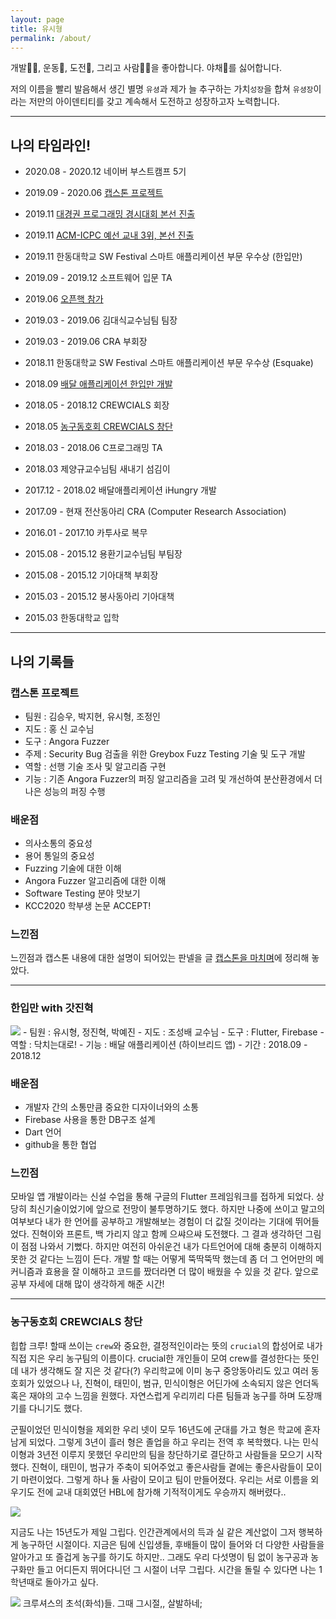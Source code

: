 ```yaml
---
layout: page
title: 유시형
permalink: /about/
---
```


개발👨‍💻, 운동🏀, 도전💪, 그리고 사람🙆‍♂️을 좋아합니다. 야채🥦를 싫어합니다.  

저의 이름을 빨리 발음해서 생긴 별명 ```유셩```과 제가 늘 추구하는 가치```성장```을 합쳐 ```유셩장```이라는 저만의 아이덴티티를 갖고 계속해서 도전하고 성장하고자 노력합니다.  
- - -  

## 나의 타임라인!  
* 2020.08 - 2020.12 네이버 부스트캠프 5기  

* 2019.09 - 2020.06 <a href='#capstone'>캡스톤 프로젝트</a>  

* 2019.11 [대경권 프로그래밍 경시대회 본선 진출](https://sihyungyou.github.io/%EB%8C%80%EA%B2%BD%EA%B6%8C%EB%B3%B8%EC%84%A0/)  

* 2019.11 [ACM-ICPC 예선 교내 3위, 본선 진출](https://sihyungyou.github.io/acmicpc2019/)  

* 2019.11 한동대학교 SW Festival 스마트 애플리케이션 부문 우수상 (한입만)  

* 2019.09 - 2019.12 소프트웨어 입문 TA  

* 2019.06 [오픈핵 참가](https://sihyungyou.github.io/openhack-2019/)  

* 2019.03 - 2019.06 김대식교수님팀 팀장  

* 2019.03 - 2019.06 CRA 부회장  

* 2018.11 한동대학교 SW Festival 스마트 애플리케이션 부문 우수상 (Esquake)  

* 2018.09 <a href='#onebite'>배달 애플리케이션 한입만 개발</a>  

* 2018.05 - 2018.12 CREWCIALS 회장  

* 2018.05 <a href='#crewcials'>농구동호회 CREWCIALS 창단</a>  

* 2018.03 - 2018.06 C프로그래밍 TA  

* 2018.03 제양규교수님팀 새내기 섬김이  

* 2017.12 - 2018.02 배달애플리케이션 iHungry 개발  

* 2017.09 - 현재 전산동아리 CRA (Computer Research Association)  

* 2016.01 - 2017.10 카투사로 복무  

* 2015.08 - 2015.12 용환기교수님팀 부팀장  

* 2015.08 - 2015.12 기아대책 부회장  

* 2015.03 - 2015.12 봉사동아리 기아대책  

* 2015.03 한동대학교 입학  

- - -  

## 나의 기록들  

<h3 id='capstone'> 캡스톤 프로젝트</h3>  

- 팀원 : 김승우, 박지현, 유시형, 조정인  
- 지도 : 홍 신 교수님  
- 도구 : Angora Fuzzer  
- 주제 : Security Bug 검출을 위한 Greybox Fuzz Testing 기술 및 도구 개발  
- 역할 : 선행 기술 조사 및 알고리즘 구현  
- 기능 : 기존 Angora Fuzzer의 퍼징 알고리즘을 고려 및 개선하여 분산환경에서 더 나은 성능의 퍼징 수행  

### 배운점  
- 의사소통의 중요성  
- 용어 통일의 중요성  
- Fuzzing 기술에 대한 이해  
- Angora Fuzzer 알고리즘에 대한 이해  
- Software Testing 분야 맛보기  
- KCC2020 학부생 논문 ACCEPT!  

### 느낀점  
느낀점과 캡스톤 내용에 대한 설명이 되어있는 판넬을 글 [캡스톤을 마치며](https://sihyungyou.github.io/capstone-done/)에 정리해 놓았다.  

- - -  

<h3 id='onebite'> 한입만 with 갓진혁</h3>  

<img src="https://user-images.githubusercontent.com/35067611/87327376-f5d9fd80-c56e-11ea-95b0-f87a51209b63.jpg">
- 팀원 : 유시형, 정진혁, 박예진  
- 지도 : 조성배 교수님  
- 도구 : Flutter, Firebase  
- 역할 : 닥치는대로!  
- 기능 : 배달 애플리케이션 (하이브리드 앱)  
- 기간 : 2018.09 - 2018.12  

### 배운점  
- 개발자 간의 소통만큼 중요한 디자이너와의 소통  
- Firebase 사용을 통한 DB구조 설계  
- Dart 언어  
- github을 통한 협업  

### 느낀점  
모바일 앱 개발이라는 신설 수업을 통해 구글의 Flutter 프레임워크를 접하게 되었다. 상당히 최신기술이었기에 앞으로 전망이 불투명하기도 했다. 하지만 나중에 쓰이고 말고의 여부보다 내가 한 언어를 공부하고 개발해보는 경험이 더 값질 것이라는 기대에 뛰어들었다. 진혁이와 프론트, 백 가리지 않고 함께 으쌰으쌰 도전했다. 그 결과 생각하던 그림이 점점 나와서 기뻤다. 하지만 여전히 아쉬운건 내가 다트언어에 대해 충분히 이해하지 못한 것 같다는 느낌이 든다. 개발 할 때는 어떻게 뚝딱뚝딱 했는데 좀 더 그 언어만의 메커니즘과 효용을 잘 이해하고 코드를 짰더라면 더 많이 배웠을 수 있을 것 같다. 앞으로 공부 자세에 대해 많이 생각하게 해준 시간!  

- - -  

<h3 id='crewcials'> 농구동호회 CREWCIALS 창단</h3>  

힙합 크루! 할때 쓰이는 ```crew```와 중요한, 결정적인이라는 뜻의 ```crucial```의 합성어로 내가 직접 지은 우리 농구팀의 이름이다. crucial한 개인들이 모여 crew를 결성한다는 뜻인데 내가 생각해도 잘 지은 것 같다(?) 우리학교에 이미 농구 중앙동아리도 있고 여러 동호회가 있었으나 나, 진혁이, 태민이, 범규, 민식이형은 어딘가에 소속되지 않은 언더독 혹은 재야의 고수 느낌을 원했다. 자연스럽게 우리끼리 다른 팀들과 농구를 하며 도장깨기를 다니기도 했다.  

군필이었던 민식이형을 제외한 우리 넷이 모두 16년도에 군대를 가고 형은 학교에 혼자 남게 되었다. 그렇게 3년이 흘러 형은 졸업을 하고 우리는 전역 후 복학했다. 나는 민식이형과 3년전 이루지 못했던 우리만의 팀을 창단하기로 결단하고 사람들을 모으기 시작했다. 진혁이, 태민이, 범규가 주축이 되어주었고 좋은사람들 곁에는 좋은사람들이 모이기 마련이었다. 그렇게 하나 둘 사람이 모이고 팀이 만들어졌다. 우리는 서로 이름을 외우기도 전에 교내 대회였던 HBL에 참가해 기적적이게도 우승까지 해버렸다..  

<img src="https://user-images.githubusercontent.com/35067611/87325736-cfb35e00-c56c-11ea-83ef-4adb294e1f2b.jpg">  

지금도 나는 15년도가 제일 그립다. 인간관계에서의 득과 실 같은 계산없이 그저 행복하게 농구하던 시절이다. 지금은 팀에 신입생들, 후배들이 많이 들어와 더 다양한 사람들을 알아가고 또 즐겁게 농구를 하기도 하지만.. 그래도 우리 다섯명이 팀 없이 농구공과 농구화만 들고 어디든지 뛰어다니던 그 시절이 너무 그립다. 시간을 돌릴 수 있다면 나는 1학년때로 돌아가고 싶다.  

<img src="https://user-images.githubusercontent.com/35067611/87325872-f83b5800-c56c-11ea-8ec0-d716de9a87f8.jpeg">
크루셔스의 초석(화석)들. 그때 그시절,, 살발하네;  
